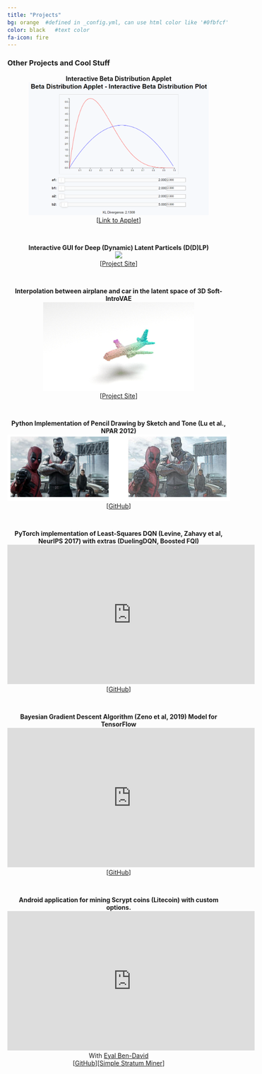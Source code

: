 ```yaml
---
title: "Projects"
bg: orange  #defined in _config.yml, can use html color like '#0fbfcf'
color: black   #text color
fa-icon: fire
---
```


### Other Projects and Cool Stuff

<p align="center">
  <strong>Interactive Beta Distribution Applet</strong>
  <br>
  <img src="https://github.com/taldatech/taldatech.github.io/raw/main/img/beta_app.PNG" style="height:300px">
  <br>
  [<a href="https://taldatech.github.io/beta_dist_app.html">Link to Applet</a>]
</p>

<br>

<p align="center">
  <strong>Interactive GUI for Deep (Dynamic) Latent Particels (D(D)LP)</strong>
  <br>
  <img src="https://taldatech.github.io/ddlp-web/assets/images/DDLP_GUI.gif" style="height:400px">
  <br>
  [<a href="https://taldatech.github.io/ddlp-web/">Project Site</a>]
</p>

<br>

<p align="center">
  <strong>Interpolation between airplane and car in the latent space of 3D Soft-IntroVAE</strong>
  <br>
  <img src="https://github.com/taldatech/taldatech.github.io/raw/main/img/plane_to_car_slow.gif" style="height:200px">
  <br>
  [<a href="https://taldatech.github.io/soft-intro-vae-web/">Project Site</a>]
</p>

<br>

<p align="center">
  <strong>Python Implementation of Pencil Drawing by Sketch and Tone (Lu et al., NPAR 2012)</strong>
  <br>
  <img src="https://github.com/taldatech/taldatech.github.io/raw/main/img/im2pencil_dp.jpg" style="height:150px">
  <br>
  [<a href="https://github.com/taldatech/image2pencil-drawing">GitHub</a>]
</p>

<br>

<p align="center">
  <strong>PyTorch implementation of Least-Squares DQN (Levine, Zahavy et al, NeurIPS 2017) with extras (DuelingDQN, Boosted FQI)</strong>
  <br>
  <iframe width="560" height="315" src="https://www.youtube.com/embed/i8Cnas7QrMc" frameborder="0" allow="autoplay; encrypted-media" allowfullscreen></iframe>
  <br>
  [<a href="https://github.com/taldatech/pytorch-ls-dqn">GitHub</a>]
</p>

<br>

<p align="center">
  <strong>Bayesian Gradient Descent Algorithm (Zeno et al, 2019) Model for TensorFlow</strong>
  <br>
  <iframe width="560" height="315" src="https://www.youtube.com/embed/fa-xLXTzZ8I" frameborder="0" allow="autoplay; encrypted-media" allowfullscreen></iframe>
  <br>
  [<a href="https://github.com/taldatech/tf-bgd">GitHub</a>]
</p>

<br>

<p align="center">
  <strong>Android application for mining Scrypt coins (Litecoin) with custom options.</strong>
  <br>
  <iframe src="https://player.vimeo.com/video/229402111" width="560" height="315" frameborder="0" allow="autoplay; fullscreen; picture-in-picture" allowfullscreen></iframe>
  <br>
  With <a href="https://www.linkedin.com/in/eyal-ben-david-27a1b5117/">Eyal Ben-David</a>
  <br>
  [<a href="https://github.com/taldatech/LtcTEMiner">GitHub</a>][<a href="https://github.com/taldatech/StratumMiner">Simple Stratum Miner</a>]
</p>

<br>



